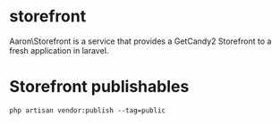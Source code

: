 # storefront
Aaron\Storefront is a service that provides a GetCandy2 Storefront to a fresh application in laravel.

# Storefront publishables
`php artisan vendor:publish --tag=public`
